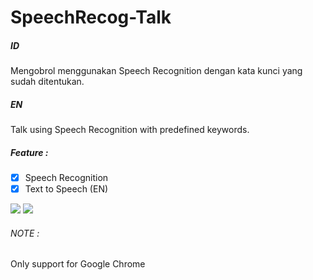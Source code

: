 # SpeechRecog-Talk

##### ID
Mengobrol menggunakan Speech Recognition dengan kata kunci yang sudah ditentukan.

##### EN
Talk using Speech Recognition with predefined keywords.

##### Feature :
- [x] Speech Recognition
- [x] Text to Speech (EN)

<kbd><img src="https://i.imgur.com/91YesDw.png" /></kbd>
<kbd><img src="https://i.imgur.com/YfcMlPY.png" /></kbd>

###### NOTE :
Only support for Google Chrome

